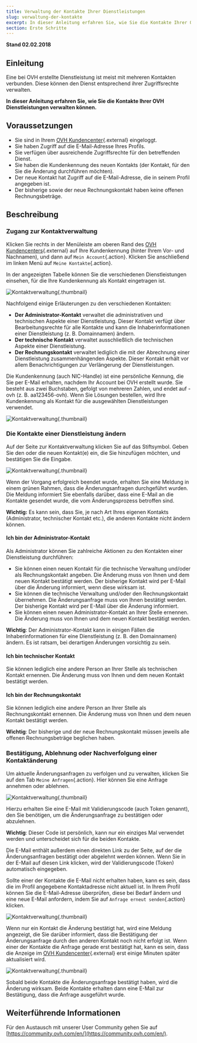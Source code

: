 ```yaml
---
title: Verwaltung der Kontakte Ihrer Dienstleistungen
slug: verwaltung-der-kontakte
excerpt: In dieser Anleitung erfahren Sie, wie Sie die Kontakte Ihrer OVH Dienstleistungen verwalten
section: Erste Schritte
---
```


**Stand 02.02.2018**

## Einleitung

Eine bei OVH erstellte Dienstleistung ist meist mit mehreren Kontakten verbunden. Diese können den Dienst entsprechend ihrer Zugriffsrechte verwalten.

**In dieser Anleitung erfahren Sie, wie Sie die Kontakte Ihrer OVH Dienstleistungen verwalten können.**

## Voraussetzungen

- Sie sind in Ihrem [OVH Kundencenter](https://www.ovh.com/auth/?action=gotomanager){.external} eingeloggt.
- Sie haben Zugriff auf die E-Mail-Adresse Ihres Profils.
- Sie verfügen über ausreichende Zugriffsrechte für den betreffenden Dienst.
- Sie haben die Kundenkennung des neuen Kontakts (der Kontakt, für den Sie die Änderung durchführen möchten).
- Der neue Kontakt hat Zugriff auf die E-Mail-Adresse, die in seinem Profil angegeben ist.
- Der bisherige sowie der neue Rechnungskontakt haben keine offenen Rechnungsbeträge.

## Beschreibung

### Zugang zur Kontaktverwaltung

Klicken Sie rechts in der Menüleiste am oberen Rand des [OVH Kundencenters](https://www.ovh.com/auth/?action=gotomanager){.external} auf Ihre Kundenkennung (hinter Ihrem Vor- und Nachnamen), und dann auf `Mein Account`{.action}. Klicken Sie anschließend im linken Menü auf `Meine Kontakte`{.action}.

In der angezeigten Tabelle können Sie die verschiedenen Dienstleistungen einsehen, für die Ihre Kundenkennung als Kontakt eingetragen ist.

![Kontaktverwaltung](images/contactmanagement1.png){.thumbnail}

Nachfolgend einige Erläuterungen zu den verschiedenen Kontakten:

- **Der Administrator-Kontakt** verwaltet die administrativen und technischen Aspekte einer Dienstleistung. Dieser Kontakt verfügt über Bearbeitungsrechte für alle Kontakte und kann die Inhaberinformationen einer Dienstleistung (z. B. Domainnamen) ändern.
- **Der technische Kontakt** verwaltet ausschließlich die technischen Aspekte einer Dienstleistung.
- **Der Rechnungskontakt** verwaltet lediglich die mit der Abrechnung einer Dienstleistung zusammenhängenden Aspekte. Dieser Kontakt erhält vor allem Benachrichtigungen zur Verlängerung der Dienstleistungen.

Die Kundenkennung (auch NIC-Handle) ist eine persönliche Kennung, die Sie per E-Mail erhalten, nachdem Ihr Account bei OVH erstellt wurde. Sie besteht aus zwei Buchstaben, gefolgt von mehreren Zahlen, und endet auf -ovh (z. B. aa123456-ovh). Wenn Sie Lösungen bestellen, wird Ihre Kundenkennung als Kontakt für die ausgewählten Dienstleistungen verwendet.

![Kontaktverwaltung](images/contactmanagement21.png){.thumbnail}

### Die Kontakte einer Dienstleistung ändern

Auf der Seite zur Kontaktverwaltung klicken Sie auf das Stiftsymbol. Geben Sie den oder die neuen Kontakt(e) ein, die Sie hinzufügen möchten, und bestätigen Sie die Eingabe.

![Kontaktverwaltung](images/contactmanagement3.png){.thumbnail}

Wenn der Vorgang erfolgreich beendet wurde, erhalten Sie eine Meldung in einem grünen Rahmen, dass die Änderungsanfragen durchgeführt wurden. Die Meldung informiert Sie ebenfalls darüber, dass eine E-Mail an die Kontakte gesendet wurde, die vom Änderungsprozess betroffen sind.

**Wichtig:** Es kann sein, dass Sie, je nach Art Ihres eigenen Kontakts (Administrator, technischer Kontakt etc.), die anderen Kontakte nicht ändern können.

#### Ich bin der Administrator-Kontakt

Als Administrator können Sie zahlreiche Aktionen zu den Kontakten einer Dienstleistung durchführen:

- Sie können einen neuen Kontakt für die technische Verwaltung und/oder als Rechnungskontakt angeben. Die Änderung muss von Ihnen und dem neuen Kontakt bestätigt werden. Der bisherige Kontakt wird per E-Mail über die Änderung informiert, wenn diese wirksam ist.
- Sie können die technische Verwaltung und/oder den Rechnungskontakt übernehmen. Die Änderungsanfrage muss von Ihnen bestätigt werden. Der bisherige Kontakt wird per E-Mail über die Änderung informiert.
- Sie können einen neuen Administrator-Kontakt an Ihrer Stelle ernennen. Die Änderung muss von Ihnen und dem neuen Kontakt bestätigt werden.

**Wichtig**: Der Administrator-Kontakt kann in einigen Fällen die Inhaberinformationen für eine Dienstleistung (z. B. den Domainnamen) ändern. Es ist ratsam, bei derartigen Änderungen vorsichtig zu sein.

#### Ich bin technischer Kontakt

Sie können lediglich eine andere Person an Ihrer Stelle als technischen Kontakt  ernennen. Die Änderung muss von Ihnen und dem neuen Kontakt bestätigt werden.

#### Ich bin der Rechnungskontakt

Sie können lediglich eine andere Person an Ihrer Stelle als Rechnungskontakt ernennen. Die Änderung muss von Ihnen und dem neuen Kontakt bestätigt werden.

**Wichtig**: Der bisherige und der neue Rechnungskontakt müssen jeweils alle offenen Rechnungsbeträge beglichen haben.

### Bestätigung, Ablehnung oder Nachverfolgung einer Kontaktänderung

Um aktuelle Änderungsanfragen zu verfolgen und zu verwalten, klicken Sie auf den Tab `Meine Anfragen`{.action}. Hier können Sie eine Anfrage annehmen oder ablehnen.

![Kontaktverwaltung](images/contactmanagement4.png){.thumbnail}

Hierzu erhalten Sie eine E-Mail mit Validierungscode (auch Token genannt), den Sie benötigen, um die Änderungsanfrage zu bestätigen oder abzulehnen.

**Wichtig**: Dieser Code ist persönlich, kann nur ein einziges Mal verwendet werden und unterscheidet sich für die beiden Kontakte.

Die E-Mail enthält außerdem einen direkten Link zu der Seite, auf der die Änderungsanfragen bestätigt oder abgelehnt werden können. Wenn Sie in der E-Mail auf diesen Link klicken, wird der Validierungscode (Token) automatisch eingegeben.

Sollte einer der Kontakte die E-Mail nicht erhalten haben, kann es sein, dass die im Profil angegebene Kontaktadresse nicht aktuell ist. In Ihrem Profil können Sie die E-Mail-Adresse überprüfen, diese bei Bedarf ändern und eine neue E-Mail anfordern, indem Sie auf `Anfrage erneut senden`{.action} klicken.

![Kontaktverwaltung](images/contactmanagement5.png){.thumbnail}

Wenn nur ein Kontakt die Änderung bestätigt hat, wird eine Meldung angezeigt, die Sie darüber informiert, dass die Bestätigung der Änderungsanfrage durch den anderen Kontakt noch nicht erfolgt ist. Wenn einer der Kontakte die Anfrage gerade erst bestätigt hat, kann es sein, dass die Anzeige im [OVH Kundencenter](https://www.ovh.com/auth/?action=gotomanager){.external} erst einige Minuten später aktualisiert wird.

![Kontaktverwaltung](images/contactmanagement6.png){.thumbnail}

Sobald beide Kontakte die Änderungsanfrage bestätigt haben, wird die Änderung wirksam. Beide Kontakte erhalten dann eine E-Mail zur Bestätigung, dass die Anfrage ausgeführt wurde.

## Weiterführende Informationen

Für den Austausch mit unserer User Community gehen Sie auf [https://community.ovh.com/en/](https://community.ovh.com/en/).
